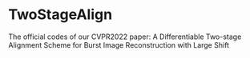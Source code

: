 # TwoStageAlign
The official codes of our CVPR2022 paper: A Differentiable Two-stage Alignment Scheme for Burst Image Reconstruction with Large Shift

